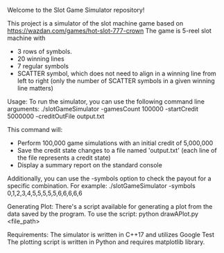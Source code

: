 Welcome to the Slot Game Simulator repository!

This project is a simulator of the slot machine game based on https://wazdan.com/games/hot-slot-777-crown
The game is 5-reel slot machine with
- 3 rows of symbols.
- 20 winning lines
- 7 regular symbols
- SCATTER symbol, which does not need to align in a winning line from left to right (only the number of SCATTER symbols in a given winning line matters)

Usage:
To run the simulator, you can use the following command line arguments:
  ./slotGameSimulator -gamesCount 100000 -startCredit 5000000 -creditOutFile output.txt

This command will:
- Perform 100,000 game simulations with an initial credit of 5,000,000
- Save the credit state changes to a file named 'output.txt' (each line of the file represents a credit state)
- Display a summary report on the standard console

Additionally, you can use the -symbols option to check the payout for a specific combination. For example:
  ./slotGameSimulator -symbols 0,1,2,3,4,5,5,5,5,5,6,6,6,6,6

Generating Plot:
There's a script available for generating a plot from the data saved by the program. To use the script:
  python drawAPlot.py <file_path>


Requirements:
The simulator is written in C++17 and utilizes Google Test
The plotting script is written in Python and requires matplotlib library.
